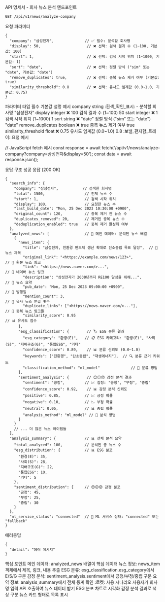API 명세서 - 회사 뉴스 분석
엔드포인트

`GET /api/v1/news/analyze-company`

요청 파라미터
```
{
  "company": "삼성전자",              // ✅ 필수: 분석할 회사명
  "display": 50,                     // ❌ 선택: 검색 결과 수 (1~100, 기본값: 100)
  "start": 1,                        // ❌ 선택: 검색 시작 위치 (1~1000, 기본값: 1)
  "sort": "date",                    // ❌ 선택: 정렬 방식 ("sim" 또는 "date", 기본값: "date")
  "remove_duplicates": true,         // ❌ 선택: 중복 뉴스 제거 여부 (기본값: true)
  "similarity_threshold": 0.8        // ❌ 선택: 유사도 임계값 (0.0~1.0, 기본값: 0.75)
}
```
  파라미터 타입 필수 기본값 설명 예시     company string :흰색_확인_표시: - 분석할 회사명 "삼성전자"   display integer :x: 100 검색 결과 수 (1~100) 50   start integer :x: 1 검색 시작 위치 (1~1000) 1   sort string :x: "date" 정렬 방식 ("sim" 또는 "date") "date"   remove_duplicates boolean :x: true 중복 뉴스 제거 여부 true   similarity_threshold float :x: 0.75 유사도 임계값 (0.0~1.0) 0.8   :보낼_편지함_트레이: 요청 예시

// JavaScript fetch 예시
const response = await fetch('/api/v1/news/analyze-company?company=삼성전자&display=50');
const data = await response.json();

응답 구조
성공 응답 (200 OK)

```
{
  "search_info": {
    "company": "삼성전자",           // 검색한 회사명
    "total": 1500,                  // 전체 뉴스 수
    "start": 1,                     // 검색 시작 위치
    "display": 100,                 // 요청한 뉴스 수
    "last_build_date": "Mon, 25 Dec 2023 10:30:00 +0900",
    "original_count": 120,          // 중복 제거 전 뉴스 수
    "duplicates_removed": 20,       // 제거된 중복 뉴스 수
    "deduplication_enabled": true   // 중복 제거 활성화 여부
  },
  "analyzed_news": [                // 🎯 메인 데이터: 분석된 뉴스 배열
    {
      "news_item": {
        "title": "삼성전자, 친환경 반도체 생산 확대로 탄소중립 목표 달성",  // 📰 뉴스 제목
        "original_link": "<https://example.com/news/123>",                    // 🔗 원본 뉴스 링크
        "link": "<https://news.naver.com/>...",                              // 🔗 네이버 뉴스 링크
        "description": "삼성전자가 2030년까지 RE100 달성을 위해...",        // 📄 뉴스 요약
        "pub_date": "Mon, 25 Dec 2023 09:00:00 +0900",                   // 📅 발행일
        "mention_count": 3,                                                // 🔄 유사 뉴스 언급 횟수
        "duplicate_links": ["<https://news.naver.com/>..."],               // 🔗 중복 뉴스 링크들
        "similarity_score": 0.95                                          // 📊 유사도 점수
      },
      "esg_classification": {        // 🏷️ ESG 분류 결과
        "esg_category": "환경(E)",   // 📋 ESG 카테고리: "환경(E)", "사회(S)", "지배구조(G)", "통합ESG", "기타"
        "confidence_score": 0.89,    // 📊 분류 신뢰도 (0.0~1.0)
        "keywords": ["친환경", "탄소중립", "재생에너지"],  // 🔍 분류 근거 키워드
        "classification_method": "ml_model"              // 🤖 분류 방법
      },
      "sentiment_analysis": {        // 😊😐😞 감정 분석 결과
        "sentiment": "긍정",         // 📈 감정: "긍정", "부정", "중립"
        "confidence_score": 0.92,    // 📊 감정 분석 신뢰도
        "positive": 0.85,           // 📈 긍정 확률
        "negative": 0.10,           // 📉 부정 확률
        "neutral": 0.05,            // 📊 중립 확률
        "analysis_method": "ml_model" // 🤖 분석 방법
      }
    }
    // ... 더 많은 뉴스 아이템들
  ],
  "analysis_summary": {             // 📊 전체 분석 요약
    "total_analyzed": 100,          // 분석된 총 뉴스 수
    "esg_distribution": {           // 📊 ESG 분포
      "환경(E)": 35,
      "사회(S)": 28,
      "지배구조(G)": 22,
      "통합ESG": 10,
      "기타": 5
    },
    "sentiment_distribution": {     // 😊😐😞 감정 분포
      "긍정": 45,
      "부정": 25,
      "중립": 30
    }
  },
  "ml_service_status": "connected"  // 🤖 ML 서비스 상태: "connected" 또는 "fallback"
}
```
에러응답
```
{
  "detail": "에러 메시지"
}
```

 핵심 포인트
메인 데이터: analyzed_news 배열이 핵심 데이터
뉴스 정보: news_item 객체에서 제목, 링크, 내용 추출
ESG 분류: esg_classification.esg_category에서 E/S/G 구분
감정 분석: sentiment_analysis.sentiment에서 긍정/부정/중립 구분
요약 정보: analysis_summary에서 전체 통계 확인
:로켓: 사용 시나리오
사용자가 회사명 입력
API 호출하여 뉴스 데이터 받기
ESG 분포 차트로 시각화
감정 분석 결과로 색상 구분
뉴스 카드 형태로 목록 표시